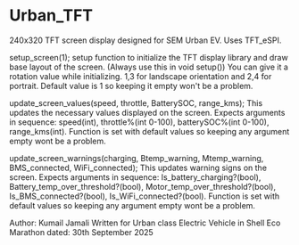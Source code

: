 # Urban_TFT
240x320 TFT screen display designed for SEM Urban EV. Uses TFT_eSPI.

setup_screen(1); 
setup function to initialize the TFT display library and draw base layout of the screen. (Always use this in void setup()) You can give it a rotation value while initializing. 1,3 for landscape orientation and 2,4 for portrait. Default value is 1 so keeping it empty won't be a problem.

update_screen_values(speed, throttle, BatterySOC, range_kms);
This updates the necessary values displayed on the screen. Expects arguments in sequence: speed(int), throttle%(int 0-100), batterySOC%(int 0-100), range_kms(int). Function is set with default values so keeping any argument empty wont be a problem.

update_screen_warnings(charging, Btemp_warning, Mtemp_warning, BMS_connected, WiFi_connected);
This updates warning signs on the screen. Expects arguments in sequence: Is_battery_charging?(bool), Battery_temp_over_threshold?(bool), Motor_temp_over_threshold?(bool), Is_BMS_connected?(bool), Is_WiFi_connected?(bool). Function is set with default values so keeping any argument empty wont be a problem.

Author: Kumail Jamali
Written for Urban class Electric Vehicle in Shell Eco Marathon
dated: 30th September 2025
